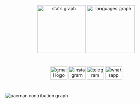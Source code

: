 <br clear="both">

<div align="center">
  <img src="https://github-readme-stats.vercel.app/api?username=theushenriquez&hide_title=false&hide_rank=false&show_icons=true&include_all_commits=true&count_private=true&disable_animations=false&theme=dracula&locale=pt-br&hide_border=false&order=1" height="150" alt="stats graph"  />
  <img src="https://github-readme-stats.vercel.app/api/top-langs?username=theushenriquez&locale=pt-br&hide_title=false&layout=compact&card_width=320&langs_count=5&theme=radical&hide_border=false&order=2" height="150" alt="languages graph"  />
</div>

###

<br clear="both">

<div align="center">
  <img src="https://raw.githubusercontent.com/maurodesouza/profile-readme-generator/master/src/assets/icons/social/gmail/default.svg" width="53" height="40" alt="gmail logo"  />
  <img src="https://raw.githubusercontent.com/maurodesouza/profile-readme-generator/master/src/assets/icons/social/instagram/default.svg" width="53" height="40" alt="instagram logo"  />
  <img src="https://raw.githubusercontent.com/maurodesouza/profile-readme-generator/master/src/assets/icons/social/telegram/default.svg" width="53" height="40" alt="telegram logo"  />
  <img src="https://raw.githubusercontent.com/maurodesouza/profile-readme-generator/master/src/assets/icons/social/whatsapp/default.svg" width="53" height="40" alt="whatsapp logo"  />
</div>

###

<br clear="both">

<picture>
  <source media="(prefers-color-scheme: dark)" srcset="https://raw.githubusercontent.com/theushenriquez/theushenriquez/output/pacman-contribution-graph-dark.svg">
  <source media="(prefers-color-scheme: light)" srcset="https://raw.githubusercontent.com/theushenriquez/theushenriquez/output/pacman-contribution-graph.svg">
  <img alt="pacman contribution graph" src="https://raw.githubusercontent.com/theushenriquez/theushenriquez/output/pacman-contribution-graph.svg">
</picture>

###
